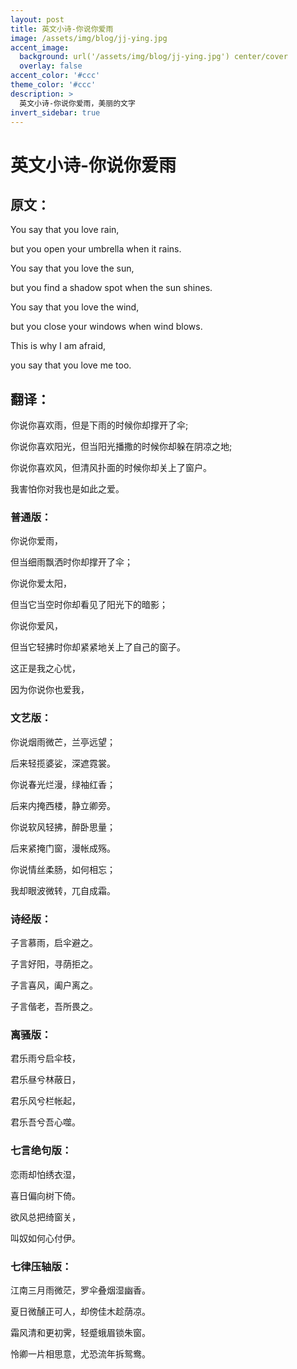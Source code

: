 ```yaml
---
layout: post
title: 英文小诗-你说你爱雨
image: /assets/img/blog/jj-ying.jpg
accent_image: 
  background: url('/assets/img/blog/jj-ying.jpg') center/cover
  overlay: false
accent_color: '#ccc'
theme_color: '#ccc'
description: >
  英文小诗-你说你爱雨，美丽的文字
invert_sidebar: true
---
```

# 英文小诗-你说你爱雨

## 原文：
You say that you love rain,

but you open your umbrella when it rains.

You say that you love the sun,

but you find a shadow spot when the sun shines.

You say that you love the wind,

but you close your windows when wind blows.

This is why I am afraid,

 you say that you love me too.
 
## 翻译：
你说你喜欢雨，但是下雨的时候你却撑开了伞;

你说你喜欢阳光，但当阳光播撒的时候你却躲在阴凉之地;

你说你喜欢风，但清风扑面的时候你却关上了窗户。

我害怕你对我也是如此之爱。

### 普通版：
你说你爱雨，

但当细雨飘洒时你却撑开了伞；

你说你爱太阳，

但当它当空时你却看见了阳光下的暗影；

你说你爱风，

但当它轻拂时你却紧紧地关上了自己的窗子。

这正是我之心忧，

因为你说你也爱我，

### 文艺版：
你说烟雨微芒，兰亭远望；

后来轻揽婆娑，深遮霓裳。

你说春光烂漫，绿袖红香；

后来内掩西楼，静立卿旁。

你说软风轻拂，醉卧思量；

后来紧掩门窗，漫帐成殇。

你说情丝柔肠，如何相忘；

我却眼波微转，兀自成霜。

### 诗经版：
子言慕雨，启伞避之。

子言好阳，寻荫拒之。

子言喜风，阖户离之。

子言偕老，吾所畏之。

### 离骚版：
君乐雨兮启伞枝，

君乐昼兮林蔽日，

君乐风兮栏帐起，

君乐吾兮吾心噬。

### 七言绝句版：
恋雨却怕绣衣湿，

喜日偏向树下倚。

欲风总把绮窗关，

叫奴如何心付伊。

### 七律压轴版：
江南三月雨微茫，罗伞叠烟湿幽香。

夏日微醺正可人，却傍佳木趁荫凉。

霜风清和更初霁，轻蹙蛾眉锁朱窗。

怜卿一片相思意，尤恐流年拆鸳鸯。
